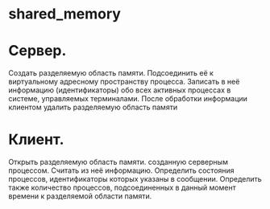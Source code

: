# shared_memory
# Сервер. 
Создать разделяемую область памяти. Подсоединить её к виртуальному
адресному пространству процесса. Записать в неё информацию (идентификаторы) обо
всех активных процессах в системе, управляемых терминалами. После обработки
информации клиентом удалить разделяемую область памяти
# Клиент. 
Открыть разделяемую область памяти. созданную серверным процессом. Считать
из неё информацию. Определить состояния процессов, идентификаторы которых указаны
в сообщении. Определить также количество процессов, подсоединенных в данный момент
времени к разделяемой области памяти.
